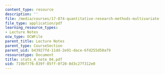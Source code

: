 ```yaml
---
content_type: resource
description: ''
file: /media/courses/17-874-quantitative-research-methods-multivariate-spring-2004/719bf776839f05ff0f208d3c27f312e0_stats_4_note_04.pdf
file_type: application/pdf
learning_resource_types:
- Lecture Notes
ocw_type: OCWFile
parent_title: Lecture Notes
parent_type: CourseSection
parent_uid: b43927fd-11dd-2e91-dace-6fd255d50af9
resourcetype: Document
title: stats_4_note_04.pdf
uid: 719bf776-839f-05ff-0f20-8d3c27f312e0
---
```

